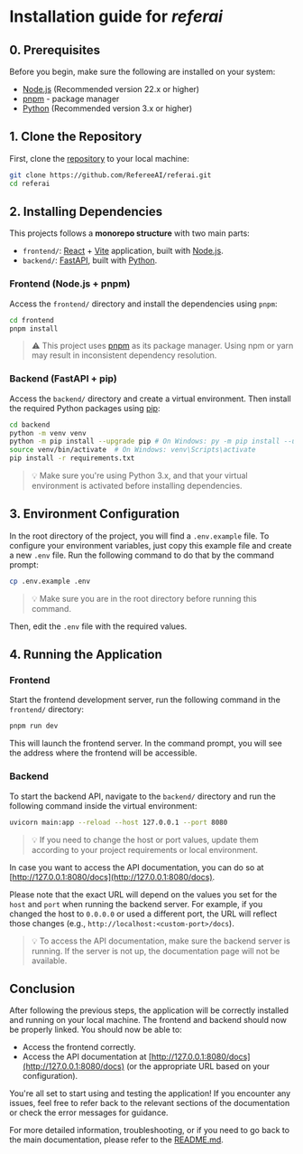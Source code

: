 # Installation guide for *referai*

## 0. Prerequisites
Before you begin, make sure the following are installed on your system:
- [Node.js](https://nodejs.org/es) (Recommended version 22.x or higher)
- [pnpm](https://pnpm.io/es/) - package manager
- [Python](https://www.python.org/) (Recommended version 3.x or higher)

## 1. Clone the Repository
First, clone the [repository](https://github.com/RefereeAI/referai) to your local machine:
```bash
git clone https://github.com/RefereeAI/referai.git
cd referai
```

## 2. Installing Dependencies
This projects follows a **monorepo structure** with two main parts:
- `frontend/`: [React](https://es.react.dev/) + [Vite](https://vite.dev/) application, built with [Node.js](https://nodejs.org/es).
- `backend/`: [FastAPI](https://fastapi.tiangolo.com/), built with [Python](https://www.python.org/).

### Frontend (Node.js + pnpm)
Access the `frontend/` directory and install the dependencies using `pnpm`:
```bash
cd frontend
pnpm install
```
>⚠️ This project uses [pnpm](https://pnpm.io/es/) as its package manager. Using npm or yarn may result in inconsistent dependency resolution.

### Backend (FastAPI + pip)
Access the `backend/` directory and create a virtual environment. Then install the required Python packages using [pip](https://pypi.org/project/pip/):
```bash
cd backend
python -m venv venv
python -m pip install --upgrade pip # On Windows: py -m pip install --upgrade pip
source venv/bin/activate  # On Windows: venv\Scripts\activate
pip install -r requirements.txt
```
>💡 Make sure you're using Python 3.x, and that your virtual environment is activated before installing dependencies.

## 3. Environment Configuration
In the root directory of the project, you will find a `.env.example` file. To configure your environment variables, just copy this example file and create a new `.env` file. Run the following command to do that by the command prompt:
```bash
cp .env.example .env
```
>💡 Make sure you are in the root directory before running this command.

Then, edit the `.env` file with the required values. 

## 4. Running the Application

### Frontend
Start the frontend development server, run the following command in the `frontend/` directory:
```bash
pnpm run dev
```
This will launch the frontend server. In the command prompt, you will see the address where the frontend will be accessible.

### Backend
To start the backend API, navigate to the `backend/` directory and run the following command inside the virtual environment:
```bash
uvicorn main:app --reload --host 127.0.0.1 --port 8080
```
>💡 If you need to change the host or port values, update them according to your project requirements or local environment.

In case you want to access the API documentation, you can do so at [http://127.0.0.1:8080/docs](http://127.0.0.1:8080/docs). 

Please note that the exact URL will depend on the values you set for the `host` and `port` when running the backend server. For example, if you changed the host to `0.0.0.0` or used a different port, the URL will reflect those changes (e.g., `http://localhost:<custom-port>/docs`).

> 💡 To access the API documentation, make sure the backend server is running. If the server is not up, the documentation page will not be available.

## Conclusion
After following the previous steps, the application will be correctly installed and running on your local machine. The frontend and backend should now be properly linked. You should now be able to:
- Access the frontend correctly.
- Access the API documentation at [http://127.0.0.1:8080/docs](http://127.0.0.1:8080/docs) (or the appropriate URL based on your configuration).

You're all set to start using and testing the application! If you encounter any issues, feel free to refer back to the relevant sections of the documentation or check the error messages for guidance.

For more detailed information, troubleshooting, or if you need to go back to the main documentation, please refer to the [README.md](../README.md).